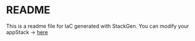 # README
This is a readme file for IaC generated with StackGen.
You can modify your appStack -> [here](http://main.dev.stackgen.com/appstacks/a6bddf6b-a2af-48a5-84b1-6c605843faf0)
